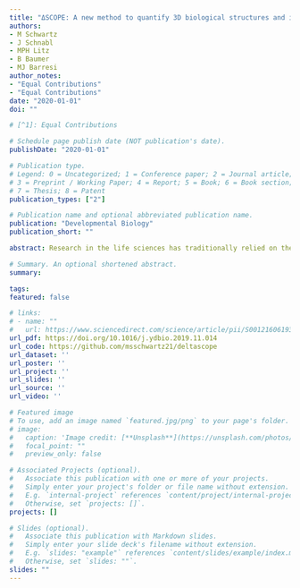 ```yaml
---
title: "ΔSCOPE: A new method to quantify 3D biological structures and identify differences in zebrafish forebrain development"
authors:
- M Schwartz
- J Schnabl
- MPH Litz
- B Baumer
- MJ Barresi
author_notes:
- "Equal Contributions"
- "Equal Contributions"
date: "2020-01-01"
doi: ""

# [^1]: Equal Contributions

# Schedule page publish date (NOT publication's date).
publishDate: "2020-01-01"

# Publication type.
# Legend: 0 = Uncategorized; 1 = Conference paper; 2 = Journal article;
# 3 = Preprint / Working Paper; 4 = Report; 5 = Book; 6 = Book section;
# 7 = Thesis; 8 = Patent
publication_types: ["2"]

# Publication name and optional abbreviated publication name.
publication: "Developmental Biology"
publication_short: ""

abstract: Research in the life sciences has traditionally relied on the analysis of clear morphological phenotypes, which are often revealed using increasingly powerful microscopy techniques analyzed as maximum intensity projections (MIPs). However, as biology turns towards the analysis of more subtle phenotypes, MIPs and qualitative approaches are failing to adequately describe these phenotypes. To address these limitations and quantitatively analyze the three-dimensional (3D) spatial relationships of biological structures, we developed the computational method and program called ΔSCOPE (Changes in Spatial Cylindrical Coordinate Orientation using PCA Examination). Our approach uses the fluorescent signal distribution within a 3D data set and reorients the fluorescent signal to a relative biological reference structure. This approach enables quantification and statistical analysis of spatial relationships and signal density in 3D multichannel signals that are positioned around a well-defined structure contained in a reference channel. We validated the application of ΔSCOPE by analyzing normal axon and glial cell guidance in the zebrafish forebrain and by quantifying the commissural phenotypes associated with abnormal Slit guidance cue expression in the forebrain. Despite commissural phenotypes which display disruptions to the reference structure, ΔSCOPE was able to detect subtle, previously uncharacterized changes in zebrafish forebrain midline crossing axons and glia. This method has been developed as a user-friendly, open source program. We propose that ΔSCOPE is an innovative approach to advancing the state of image quantification in the field of high resolution microscopy, and that the techniques presented here are of broad applications to the life science field.

# Summary. An optional shortened abstract.
summary:

tags:
featured: false

# links:
# - name: ""
#   url: https://www.sciencedirect.com/science/article/pii/S0012160619304609
url_pdf: https://doi.org/10.1016/j.ydbio.2019.11.014
url_code: https://github.com/msschwartz21/deltascope
url_dataset: ''
url_poster: ''
url_project: ''
url_slides: ''
url_source: ''
url_video: ''

# Featured image
# To use, add an image named `featured.jpg/png` to your page's folder.
# image:
#   caption: 'Image credit: [**Unsplash**](https://unsplash.com/photos/jdD8gXaTZsc)'
#   focal_point: ""
#   preview_only: false

# Associated Projects (optional).
#   Associate this publication with one or more of your projects.
#   Simply enter your project's folder or file name without extension.
#   E.g. `internal-project` references `content/project/internal-project/index.md`.
#   Otherwise, set `projects: []`.
projects: []

# Slides (optional).
#   Associate this publication with Markdown slides.
#   Simply enter your slide deck's filename without extension.
#   E.g. `slides: "example"` references `content/slides/example/index.md`.
#   Otherwise, set `slides: ""`.
slides: ""
---
```


